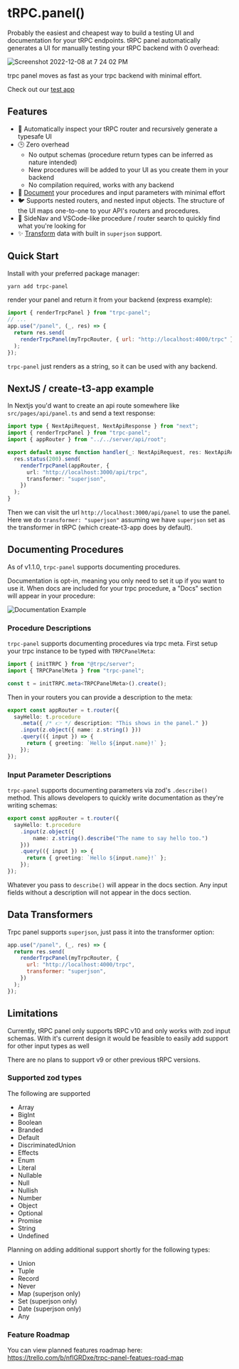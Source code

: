 # tRPC.panel()

Probably the easiest and cheapest way to build a testing UI and documentation for your tRPC endpoints. tRPC panel automatically generates a UI for manually testing your tRPC backend with 0 overhead:

![Screenshot 2022-12-08 at 7 24 02 PM](https://user-images.githubusercontent.com/12774588/206602120-017a2b3a-66c3-4bf0-bd93-90fb4bddf0cc.png)

trpc panel moves as fast as your trpc backend with minimal effort.

Check out our [test app](https://app.trpcpanel.io)

## Features

- 🚀 Automatically inspect your tRPC router and recursively generate a typesafe UI
- 🕒 Zero overhead
  - No output schemas (procedure return types can be inferred as nature intended)
  - New procedures will be added to your UI as you create them in your backend
  - No compilation required, works with any backend
- 📄 [Document](#documenting-procedures) your procedures and input parameters with minimal effort
- 🐦 Supports nested routers, and nested input objects. The structure of the UI maps one-to-one to your API's routers and procedures.
- 🧭 SideNav and VSCode-like procedure / router search to quickly find what you're looking for
- ✨ [Transform](#data-transformers) data with built in `superjson` support.

## Quick Start

Install with your preferred package manager:

```sh
yarn add trpc-panel
```

render your panel and return it from your backend (express example):

```js
import { renderTrpcPanel } from "trpc-panel";
// ...
app.use("/panel", (_, res) => {
  return res.send(
    renderTrpcPanel(myTrpcRouter, { url: "http://localhost:4000/trpc" })
  );
});
```

`trpc-panel` just renders as a string, so it can be used with any backend.

## NextJS / create-t3-app example
In Nextjs you'd want to create an api route somewhere like `src/pages/api/panel.ts` and send a text response:

```ts
import type { NextApiRequest, NextApiResponse } from "next";
import { renderTrpcPanel } from "trpc-panel";
import { appRouter } from "../../server/api/root";

export default async function handler(_: NextApiRequest, res: NextApiResponse) {
  res.status(200).send(
    renderTrpcPanel(appRouter, {
      url: "http://localhost:3000/api/trpc",
      transformer: "superjson",
    })
  );
}
```

Then we can visit the url `http://localhost:3000/api/panel` to use the panel. Here we do `transformer: "superjson"` assuming we have `superjson` set as the transformer in tRPC (which create-t3-app does by default).

## Documenting Procedures

As of v1.1.0, `trpc-panel` supports documenting procedures.

Documentation is opt-in, meaning you only need to set it up if you want to use it. When docs are included for your trpc procedure, a "Docs" section will appear in your procedure:

![Documentation Example](https://user-images.githubusercontent.com/12774588/208321430-6fea4c92-b0a9-4d9c-a95e-6bf5af04823b.png)

### Procedure Descriptions

`trpc-panel` supports documenting procedures via trpc meta. First setup your trpc instance to be typed with `TRPCPanelMeta`:

```ts
import { initTRPC } from "@trpc/server";
import { TRPCPanelMeta } from "trpc-panel";

const t = initTRPC.meta<TRPCPanelMeta>().create();
```

Then in your routers you can provide a description to the meta:

```ts
export const appRouter = t.router({
  sayHello: t.procedure
    .meta({ /* 👉 */ description: "This shows in the panel." })
    .input(z.object({ name: z.string() }))
    .query(({ input }) => {
      return { greeting: `Hello ${input.name}!` };
    });
});
```

### Input Parameter Descriptions

`trpc-panel` supports documenting parameters via zod's `.describe()` method. This allows developers to quickly write documentation as they're writing schemas:

```ts
export const appRouter = t.router({
  sayHello: t.procedure
    .input(z.object({
        name: z.string().describe("The name to say hello too.")
    }))
    .query(({ input }) => {
      return { greeting: `Hello ${input.name}!` };
    });
});
```

Whatever you pass to `describe()` will appear in the docs section. Any input fields without a description will not appear in the docs section.

## Data Transformers

Trpc panel supports `superjson`, just pass it into the transformer option:

```js
app.use("/panel", (_, res) => {
  return res.send(
    renderTrpcPanel(myTrpcRouter, {
      url: "http://localhost:4000/trpc",
      transformer: "superjson",
    })
  );
});
```

## Limitations

Currently, tRPC panel only supports tRPC v10 and only works with zod input schemas. With it's current design it would be feasible to easily add support for other input types as well

There are no plans to support v9 or other previous tRPC versions.

### Supported zod types

The following are supported

- Array
- BigInt
- Boolean
- Branded
- Default
- DiscriminatedUnion
- Effects
- Enum
- Literal
- Nullable
- Null
- Nullish
- Number
- Object
- Optional
- Promise
- String
- Undefined

Planning on adding additional support shortly for the following types:

- Union
- Tuple
- Record
- Never
- Map (superjson only)
- Set (superjson only)
- Date (superjson only)
- Any

### Feature Roadmap

You can view planned features roadmap here: https://trello.com/b/nflGRDxe/trpc-panel-featues-road-map

